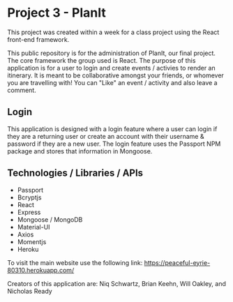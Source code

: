 # Project 3 - PlanIt


This project was created within a week for a class project using the React front-end framework. 

This public repository is for the administration of PlanIt, our final project. The core framework the group used is React. The purpose of this application is for a user to login and create events / activies to render an itinerary. It is meant to be collaborative amongst your friends, or whomever you are travelling with! You can "Like" an event / activity and also leave a comment.

## Login
This application is designed with a login feature where a user can login if they are a returning user or create an account with their username & password if they are a new user. The login feature uses the Passport NPM package and stores that information in Mongoose. 

## Technologies / Libraries / APIs
* Passport
* Bcryptjs
* React
* Express
* Mongoose / MongoDB
* Material-UI
* Axios
* Momentjs
* Heroku

To visit the main website use the following link: https://peaceful-eyrie-80310.herokuapp.com/


Creators of this application are: Niq Schwartz, Brian Keehn, Will Oakley, and Nicholas Ready
